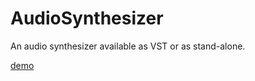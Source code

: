 # AudioSynthesizer
An audio synthesizer available as VST or as stand-alone.

[demo](https://www.youtube.com/watch?v=xqHLBiRO4A4)

